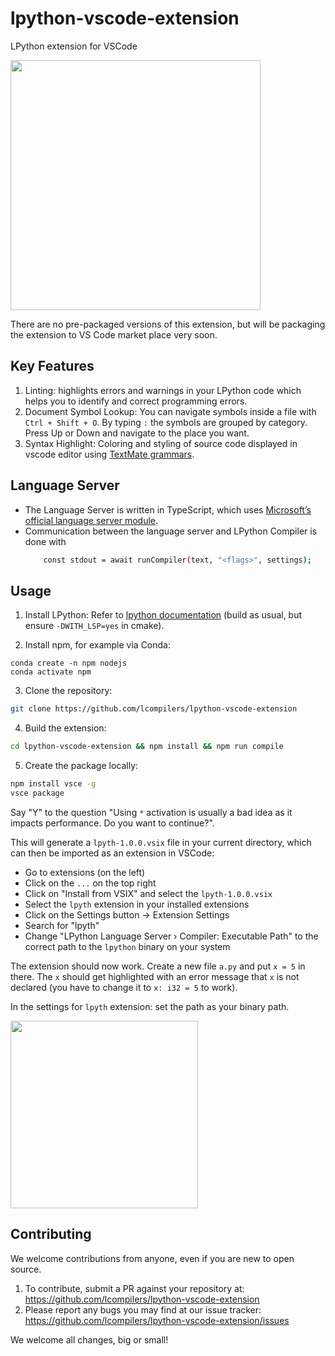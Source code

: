 # lpython-vscode-extension
LPython extension for VSCode

<img src="https://user-images.githubusercontent.com/68434944/183258400-5bd2bc4e-594d-4339-aaa9-0d033215ca58.gif" height=400/>

There are no pre-packaged versions of this extension, but will be packaging the extension to VS Code market place very soon. 

## Key Features

1. Linting: highlights errors and warnings in your LPython code which helps you to identify and correct programming errors.
2. Document Symbol Lookup: You can navigate symbols inside a file with `Ctrl + Shift + O`. By typing `:` the symbols are grouped by category. Press Up or Down and navigate to the place you want.
3. Syntax Highlight: Coloring and styling of source code displayed in vscode editor using [TextMate grammars](https://macromates.com/manual/en/language_grammars).

## Language Server

- The Language Server is written in TypeScript, which uses [Microsoft’s official language server module](https://github.com/microsoft/vscode-languageserver-node). 
- Communication between the language server and LPython Compiler is done with 
    ```bash
        const stdout = await runCompiler(text, "<flags>", settings); 
    ```

## Usage

1. Install LPython: Refer to [lpython documentation](https://github.com/lcompilers/lpython#installation) (build as usual, but ensure `-DWITH_LSP=yes` in cmake).

2. Install npm, for example via Conda:
```
conda create -n npm nodejs
conda activate npm
```

3. Clone the repository:
```bash
git clone https://github.com/lcompilers/lpython-vscode-extension
```

4. Build the extension:
```bash
cd lpython-vscode-extension && npm install && npm run compile
```

5. Create the package locally:
```bash
npm install vsce -g
vsce package
```
Say "Y" to the question "Using `*` activation is usually a bad idea as it impacts performance. Do you want to continue?".

This will generate a `lpyth-1.0.0.vsix` file in your current directory, which
can then be imported as an extension in VSCode:
* Go to extensions (on the left)
* Click on the `...` on the top right
* Click on "Install from VSIX" and select the `lpyth-1.0.0.vsix`
* Select the `lpyth` extension in your installed extensions
* Click on the Settings button -> Extension Settings
* Search for "lpyth"
* Change "LPython Language Server › Compiler: Executable Path" to the correct
  path to the `lpython` binary on your system

The extension should now work. Create a new file `a.py` and put `x = 5` in
there. The `x` should get highlighted with an error message that `x` is not
declared (you have to change it to `x: i32 = 5` to work).


In the settings for `lpyth` extension: set the path as your binary path.

<img src="https://user-images.githubusercontent.com/68434944/183254852-0a68e08c-6094-4c9a-b63b-c2aec83bce3e.png" height=300/>

## Contributing

We welcome contributions from anyone, even if you are new to open source. 

1. To contribute, submit a PR against your repository at: https://github.com/lcompilers/lpython-vscode-extension
2. Please report any bugs you may find at our issue tracker: https://github.com/lcompilers/lpython-vscode-extension/issues

We welcome all changes, big or small! 
